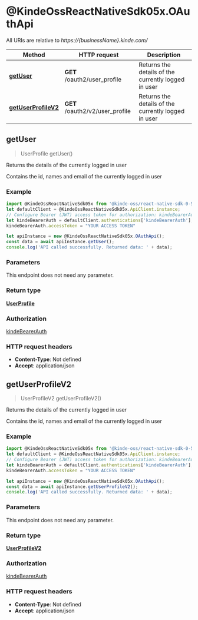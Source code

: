 # @KindeOssReactNativeSdk05x.OAuthApi

All URIs are relative to _https://{businessName}.kinde.com/_

| Method                                               | HTTP request                    | Description                                         |
| ---------------------------------------------------- | ------------------------------- | --------------------------------------------------- |
| [**getUser**](OAuthApi.md#getUser)                   | **GET** /oauth2/user_profile    | Returns the details of the currently logged in user |
| [**getUserProfileV2**](OAuthApi.md#getUserProfileV2) | **GET** /oauth2/v2/user_profile | Returns the details of the currently logged in user |

## getUser

> UserProfile getUser()

Returns the details of the currently logged in user

Contains the id, names and email of the currently logged in user

### Example

```javascript
import @KindeOssReactNativeSdk05x from '@kinde-oss/react-native-sdk-0-5x';
let defaultClient = @KindeOssReactNativeSdk05x.ApiClient.instance;
// Configure Bearer (JWT) access token for authorization: kindeBearerAuth
let kindeBearerAuth = defaultClient.authentications['kindeBearerAuth'];
kindeBearerAuth.accessToken = "YOUR ACCESS TOKEN"

let apiInstance = new @KindeOssReactNativeSdk05x.OAuthApi();
const data = await apiInstance.getUser();
console.log('API called successfully. Returned data: ' + data);

```

### Parameters

This endpoint does not need any parameter.

### Return type

[**UserProfile**](UserProfile.md)

### Authorization

[kindeBearerAuth](../README.md#kindeBearerAuth)

### HTTP request headers

-   **Content-Type**: Not defined
-   **Accept**: application/json

## getUserProfileV2

> UserProfileV2 getUserProfileV2()

Returns the details of the currently logged in user

Contains the id, names and email of the currently logged in user

### Example

```javascript
import @KindeOssReactNativeSdk05x from '@kinde-oss/react-native-sdk-0-5x';
let defaultClient = @KindeOssReactNativeSdk05x.ApiClient.instance;
// Configure Bearer (JWT) access token for authorization: kindeBearerAuth
let kindeBearerAuth = defaultClient.authentications['kindeBearerAuth'];
kindeBearerAuth.accessToken = "YOUR ACCESS TOKEN"

let apiInstance = new @KindeOssReactNativeSdk05x.OAuthApi();
const data = await apiInstance.getUserProfileV2();
console.log('API called successfully. Returned data: ' + data);

```

### Parameters

This endpoint does not need any parameter.

### Return type

[**UserProfileV2**](UserProfileV2.md)

### Authorization

[kindeBearerAuth](../README.md#kindeBearerAuth)

### HTTP request headers

-   **Content-Type**: Not defined
-   **Accept**: application/json
